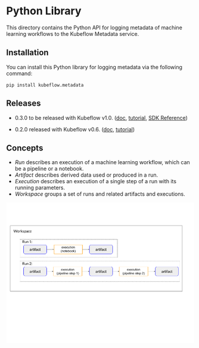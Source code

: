 # Python Library

This directory contains the Python API for logging metadata of machine learning workflows to the Kubeflow Metadata service.

## Installation

You can install this Python library for logging metadata via the following command:
```
pip install kubeflow.metadata
```

## Releases
- 0.3.0 to be released with Kubeflow v1.0. ([doc](https://master.kubeflow.org/docs/components/misc/metadata/), [tutorial](https://github.com/kubeflow/metadata/blob/master/sdk/python/sample/demo.ipynb), [SDK Reference](https://kubeflow-metadata.readthedocs.io/en/latest/))

- 0.2.0 released with Kubeflow v0.6. ([doc](https://v0-6.kubeflow.org/docs/components/misc/metadata/), [tutorial](https://github.com/kubeflow/metadata/blob/v0.1.0/sdk/python/demo.ipynb))


## Concepts
- _Run_ describes an execution of a machine learning workflow, which can be a pipeline or a notebook.
- _Artifact_ describes derived data used or produced in a run.
- _Execution_ describes an execution of a single step of a run with its running parameters.
- _Workspace_ groups a set of runs and related artifacts and executions.


![Concepts](concepts.png)
